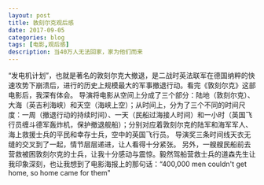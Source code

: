 ```yaml
---
layout: post
title: 敦刻尔克观后感
date: 2017-09-05
categories: blog
tags: [电影,观后感]
description: 当40万人无法回家，家为他们而来
---
```


“发电机计划”，也就是著名的敦刻尔克大撤退，是二战时英法联军在德国纳粹的快速攻势下崩溃后，进行的历史上规模最大的军事撤退行动。看完《敦刻尔克》这部电影后，我深有体会。
导演将电影从空间上分成了三个部分：陆地（敦刻尔克）、大海（英吉利海峡）和天空（海峡上空）；从时间上，分为了三个不同的时间尺度：一周（撤退行动的持续时间）、一天（民船过海接人时间）和一小时（英国飞行员缠斗德军轰炸机，保护撤退舰船）；分别对应着敦刻尔克的陆军和海军军人、海上救援士兵的平民和幸存士兵，空中的英国飞行员。
导演奖三条时间线天衣无缝的交叉到了一起，情节层层递进，让人看得十分紧张。
另外，一艘艘民船前去营救被困敦刻尔克的士兵，让我十分感动与震惊。毅然驾船营救士兵的道森先生让我印象深刻，也让我想到了电影海报上的那句话：“400,000 men couldn't get home, so home came for them"
